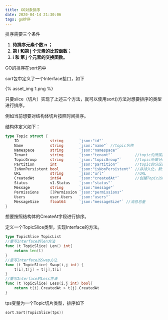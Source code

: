 ```yaml
---
title: GO对象排序
date: 2020-04-14 21:30:06
tags: go排序
---
```


排序需要三个条件

1. **待排序元素个数 n ；** 
2. **第 i 和第 j 个元素的比较函数；**
3. **i 和 第 j 个元素的交换函数。**  

GO的排序在sort包中

sort包中定义了一个Interface接口，如下

{% asset_img 1.png %}

<!--more-->

只要slice（切片）实现了上述三个方法，就可以使用sort()方法对想要排序的类型进行排序。

例如当前想要对结构体切片按照时间排序。

结构体定义如下：

```go
type Topic struct {
	ID              string       `json:"id"`
	Name            string       `json:"name"` //topic名称
	Namespace       string       `json:"namespace"`
	Tenant          string       `json:"tenant"`          //topic的所属租户名称
	TopicGroup      string       `json:"topicGroup"`      //topic所属分组ID
	Partition       int          `json:"partition"`       //topic的分区数量，不指定时默认为1，指定partition大于1，则该topic的消息会被多个broker处理
	IsNonPersistent bool         `json:"isNonPersistent"` //非持久化，默认为false，非必填topic
	URL             string       `json:"url"`             //URL
	CreatedAt       int64        `json:"createdAt"`       //创建Topic的时间戳
	Status          v1.Status    `json:"status"`
	Message         string       `json:"message"`
	Permissions     []Permission `json:"permissions"`
	Users           user.Users   `json:"users"`
	MessageSize     float64      `json:"messageSize"` //消息总量
}
```

想要按照结构体的CreateAt字段进行排序。

定义一个TopicSlice类型，实现Interface的方法。

```go
type TopicSlice TopicList
//重写Interface的len方法
func (t TopicSlice) Len() int{
	return len(t)
}
//重写Interface的Swap方法
func (t TopicSlice) Swap(i,j int) {
	t[i],t[j] = t[j],t[i]
}
//重写Interface的Less方法
func (t TopicSlice) Less(i,j int) bool{
	return t[i].CreatedAt > t[j].CreatedAt
}
```

tps变量为一个Topic切片类型，排序如下

```go
sort.Sort(TopicSlice(tps))
```
